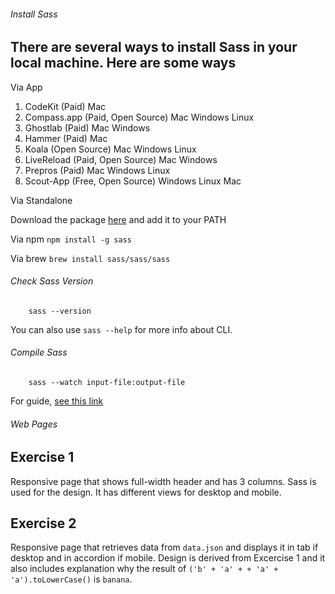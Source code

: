 ###### Install Sass
There are several ways to install Sass in your local machine. Here are some ways
---
Via App

1. CodeKit (Paid) Mac
2. Compass.app (Paid, Open Source) Mac Windows Linux
3. Ghostlab (Paid) Mac Windows
4. Hammer (Paid) Mac
5. Koala (Open Source) Mac Windows Linux
6. LiveReload (Paid, Open Source) Mac Windows
7. Prepros (Paid) Mac Windows Linux
8. Scout-App (Free, Open Source) Windows Linux Mac

Via Standalone

Download the package [here](https://github.com/sass/dart-sass/releases/tag/1.26.3)
and add it to your PATH

Via npm
`npm install -g sass`

Via brew
`brew install sass/sass/sass`

###### Check Sass Version
```
	sass --version
```

You can also use `sass --help` for more info about CLI.

###### Compile Sass
```
	sass --watch input-file:output-file
```
For guide, [see this link](https://sass-lang.com/guide)


###### Web Pages

Exercise 1
---
Responsive page that shows full-width header and has 3 columns. Sass is used for the design. It has different views for desktop and mobile.

Exercise 2
---
Responsive page that retrieves data from `data.json` and displays it in tab if desktop and in accordion if mobile. Design is derived from Excercise 1 and it also includes explanation why the result of `('b' + 'a' + + 'a' + 'a').toLowerCase()` is `banana`.